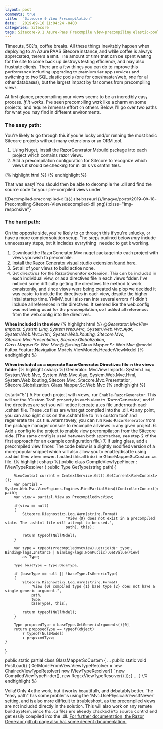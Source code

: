 ```yaml
---
layout: post
comments: true
title:  "Sitecore 9 View Precompilation"
date:   2019-09-16 11:04:24 -0400
categories: Sitecore
tags: Sitecore-9.1 Azure-Paas Precompile view-precompiling elastic-pools performance-enhancements
---
```


Timeouts, 502's, coffee breaks. All these things inevitably happen when deploying to an Azure PAAS Sitecore instance, and while coffee is always appreciated, there's a limit. The amount of time that can be spent waiting for the site to come back up destroys testing efficiency, and may also frustrate clients. There are a few things you can do to improve this performance including upgrading to premium tier app services and switching to two SQL elastic pools (one for core/master/web, one for all other databases), but the largest impact by far comes from precompiling views.

At first glance, precompiling your views seems to be an incredibly easy process. *If it works*. I've seen precompiling work like a charm on some projects, and require immense effort on others. Below, I'll go over two paths for what you may find in different environments.

### The easy path:

You're likely to go through this if you're lucky and/or running the most basic Sitecore projects without many extensions or an ORM tool.

1. Using Nuget, install the RazorGenerator.Msbuild package into each project which contains razor views.
2. Add a precompilation configuration for Sitecore to recognize which views it should be checking for in .dll's vs cshtml files.

{% highlight html %}
<configuration xmlns:patch="http://www.sitecore.net/xmlconfig/">
  <sitecore>
    <mvc>
      <precompilation>
        <assemblies>
          <!-- Foundation -->
          <assemblyIdentity name="Enterprise.Foundation.BasePage" />
          <!-- Feature -->
          <assemblyIdentity name="Enterprise.Feature.Navigation" />
          <assemblyIdentity name="Enterprise.Feature.News" />
          <assemblyIdentity name="Enterprise.Feature.ReusableComponents" />
          <assemblyIdentity name="Enterprise.Feature.Search" />
          <!-- Project -->
          <assemblyIdentity name="Enterprise.Project.Company" />
        </assemblies>
      </precompilation>
    </mvc>
    <settings>
      <setting name="Mvc.UsePhysicalViewsIfNewer" value="false" />
    </settings>
  </sitecore>
</configuration>
{% endhighlight %}

That was easy! You should then be able to decompile the .dll and find the source code for your pre-compiled views under 

![Decompiled-precompiled-dll]({{ site.baseurl }}/images/posts/2019-09-16-Precompiling-Sitecore-Views/decompiled-dll.png){:class="img-responsive"}


### The hard path:

On the opposite side, you're likely to go through this if you're unlucky, or have a more complex solution setup. The steps outlined below *may* include unnecessary steps, but it includes everything I needed to get it working.

1. Download the RazorGenerator.Mvc nuget package into each project with views you wish to precompile.
2. [Install the Razor Generator visual studio extension found here.](https://marketplace.visualstudio.com/items?itemName=DavidEbbo.RazorGenerator)
3. Set all of your views to build action none.
4. Set directives for the RazorGenerator extension. This can be included in each individual view, or as a directives file in each views folder. I've noticed some difficulty getting the directives file method to work consistently, and since views were being created via plop we decided it was easier to include the directives in each view, despite the higher inital startup time. YMMV, but I also ran into several errors if I didn't include all references in the directives. It seemed like the web.config was not being used for the precompilation, so I added all references from the web.config into the directives.

**When included in the view**
{% highlight html %}
@*Generator: MvcView
    Imports: System.Linq, System.Web.Mvc, System.Web.Mvc.Ajax, System.Web.Mvc.Html, System.Web.Routing, Sitecore.Mvc, Sitecore.Mvc.Presentation, Sitecore.Globalization, Glass.Mapper.Sc.Web.Mvc*@
@using Glass.Mapper.Sc.Web.Mvc
@model Fulton.Feature.Navigation.Models.ViewModels.HeaderViewModel
{% endhighlight %}


**When included as a seperate RazorGenerator.Directives file in the views folder**
{% highlight csharp %}
Generator: MvcView
Imports: System.Linq, System.Web.Mvc, System.Web.Mvc.Ajax, System.Web.Mvc.Html, System.Web.Routing, Sitecore.Mvc, Sitecore.Mvc.Presentation, Sitecore.Globalization, Glass.Mapper.Sc.Web.Mvc
{% endhighlight %}

{:start="5"}
5. For each project with views, run `Enable-RazorGenerator`. This will set the 'Custom Tool' property in each view to 'RazorGenerator', and if the directives are set you will notice it create a .cs file underneath each .cshtml file. These .cs files are what get compiled into the .dll. At any point, you can also right click on the .cshtml file to 'run custom tool' and regenerate the .cs file. Alternatively, you can run `Redo-RazorGenerator` from the package manager console to recompile all views in any given project.
6. Add a config to the project to enable view precompilation from the Sitecore side. (The same config is used between both approaches, see step 2 of the first approach for an example configuration file.)
7. If using glass, add a precompiled view finder. The code below is a slightly modified version of a more popular snippet which will also allow you to enable/disable using .cshtml files when newer. I added this all into the GlassMapperScCustom.cs file.
{% highlight csharp %}
public class CompileViewTypeFinder : IViewTypeResolver
{
    public Type GetType(string path)
    {

        ViewContext current = ContextService.Get().GetCurrent<ViewContext>();
        var partial = System.Web.Mvc.ViewEngines.Engines.FindPartialView((ControllerContext)current, path);
        var view = partial.View as PrecompiledMvcView;

        if(view == null)
        {
            Sitecore.Diagnostics.Log.Warn(string.Format(
                                "View {0} does not exist in a precompiled state. The .cshtml file will attempt to be used.",
                                path), this);

            return typeof(NullModel);
        }

        var type = typeof(PrecompiledMvcView).GetField("_type", BindingFlags.Instance | BindingFlags.NonPublic).GetValue(view)
            as Type;

        Type baseType = type.BaseType;

        if (baseType == null || !baseType.IsGenericType)
        {
            Sitecore.Diagnostics.Log.Warn(string.Format(
                "View {0} compiled type {1} base type {2} does not have a single generic argument.",
                path,
                type,
                baseType), this);

            return typeof(NullModel);
        }

        Type proposedType = baseType.GetGenericArguments()[0];
        return proposedType == typeof(object)
            ? typeof(NullModel)
            : proposedType;
    }
}

public static partial class GlassMapperScCustom
{
    ...
    public static void PostLoad() 
    {
        GetModelFromView.ViewTypeResolver = new ChainedViewTypeResolver(
                new IViewTypeResolver[] {
                new CompiledViewTypeFinder(),
                new RegexViewTypeResolver() });
    }
    ...
}
{% endhighlight %}

Voila! Only 4x the work, but it works beautifully, and debatably better. The "easy path" has some problems using the 'Mvc.UsePhysicalViewsIfNewer' setting, and is also more difficult to troubleshoot, as the precompiled views are not included directly in the solution. This will also work on any remote build system, since the .cs files are already checked into source control and get easily compiled into the .dll. [For further documentation, the Razor Generaor github page also has some decent documentation.](https://github.com/RazorGenerator/RazorGenerator)

